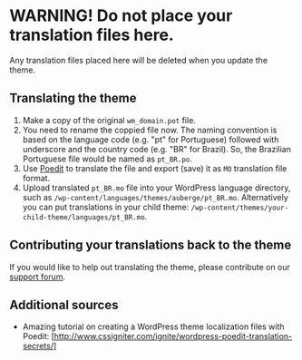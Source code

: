 # WARNING! Do not place your translation files here.

Any translation files placed here will be deleted when you update the theme.

## Translating the theme

1. Make a copy of the original `wm_domain.pot` file.
2. You need to rename the coppied file now. The naming convention is based on the language code (e.g. "pt" for Portuguese) followed with underscore and the country code (e.g. "BR" for Brazil). So, the Brazilian Portuguese file would be named as `pt_BR.po`.
3. Use [Poedit](http://www.poedit.net/) to translate the file and export (save) it as `MO` translation file format.
4. Upload translated `pt_BR.mo` file into your WordPress language directory, such as `/wp-content/languages/themes/auberge/pt_BR.mo`. Alternatively you can put translations in your child theme: `/wp-content/themes/your-child-theme/languages/pt_BR.mo`.

## Contributing your translations back to the theme

If you would like to help out translating the theme, please contribute on our [support forum](http://support.webmandesign.eu/).

## Additional sources

* Amazing tutorial on creating a WordPress theme localization files with Poedit: [http://www.cssigniter.com/ignite/wordpress-poedit-translation-secrets/]